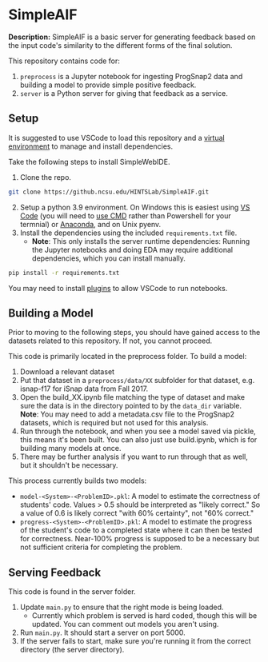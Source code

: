 # SimpleAIF

**Description:** SimpleAIF is a basic server for generating feedback based on the input code's similarity to the different forms of the final solution.

This repository contains code for:

1. ``preprocess`` is a Jupyter notebook for ingesting ProgSnap2 data and building a model to provide simple positive feedback.
2. ``server`` is a Python server for giving that feedback as a service.

## Setup

It is suggested to use VSCode to load this repository and a [virtual environment](https://code.visualstudio.com/docs/python/environments) to manage and install dependencies.

Take the following steps to install SimpleWebIDE.

1. Clone the repo.
```bash
git clone https://github.ncsu.edu/HINTSLab/SimpleAIF.git
```
2. Setup a python 3.9 environment. On Windows this is easiest using [VS Code](https://code.visualstudio.com/docs/python/environments) (you will need to [use CMD](https://code.visualstudio.com/docs/terminal/profiles) rather than Powershell for your termnial) or [Anaconda](https://conda.io/projects/conda/en/latest/user-guide/tasks/manage-environments.html#activating-an-environment), and on Unix pyenv.
3. Install the dependencies using the included ``requirements.txt`` file.
   * **Note**: This only installs the server runtime dependencies: Running the Jupyter notebooks and doing EDA may require additional dependencies, which you can install manually.
```bash
pip install -r requirements.txt
```

You may need to install [plugins](https://code.visualstudio.com/blogs/2021/11/08/custom-notebooks) to allow VSCode to run notebooks.

## Building a Model

Prior to moving to the following steps, you should have gained access to the datasets  related to this repository. If not, you cannot proceed.

This code is primarily located in the preprocess folder. To build a model:
1. Download a relevant dataset
2. Put that dataset in a ``preprocess/data/XX`` subfolder for that dataset, e.g. isnap-f17 for iSnap data from Fall 2017.
3. Open the build_XX.ipynb file matching the type of dataset and make sure the data is in the directory pointed to by the `data_dir` variable. **Note**: You may need to add a metadata.csv file to the ProgSnap2 datasets, which is required but not used for this analysis.
4. Run through the notebook, and when you see a model saved via pickle, this means it's been built.  You can also just use build.ipynb, which is for building many models at once.
5. There may be further analysis if you want to run through that as well, but it shouldn't be necessary.

This process currently builds two models:
- ``model-<System>-<ProblemID>.pkl``: A model to estimate the correctness of students' code. Values > 0.5 should be interpreted as "likely correct." So a value of 0.6 is likely correct "with 60% certainty", not "60% correct."
- ``progress-<System>-<ProblemID>.pkl``: A model to estimate the progress of the student's code to a completed state where it can then be tested for correctness. Near-100% progress is supposed to be a necessary but not sufficient criteria for completing the problem.

## Serving Feedback
This code is found in the server folder.
1. Update ``main.py`` to ensure that the right mode is being loaded.
    - Currently which problem is served is hard coded, though this will be updated. You can comment out models you aren't using.
2. Run ``main.py``. It should start a server on port 5000.
3. If the server fails to start, make sure you're running it from the correct directory (the server directory).
